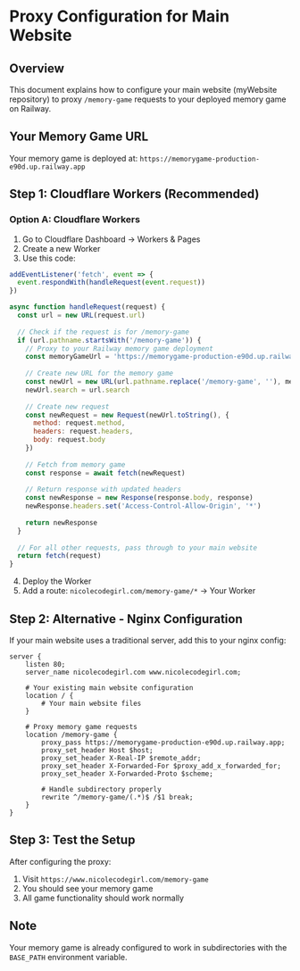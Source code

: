 # Proxy Configuration for Main Website

## Overview
This document explains how to configure your main website (myWebsite repository) to proxy `/memory-game` requests to your deployed memory game on Railway.

## Your Memory Game URL
Your memory game is deployed at: `https://memorygame-production-e90d.up.railway.app`

## Step 1: Cloudflare Workers (Recommended)

### Option A: Cloudflare Workers
1. Go to Cloudflare Dashboard → Workers & Pages
2. Create a new Worker
3. Use this code:

```javascript
addEventListener('fetch', event => {
  event.respondWith(handleRequest(event.request))
})

async function handleRequest(request) {
  const url = new URL(request.url)
  
  // Check if the request is for /memory-game
  if (url.pathname.startsWith('/memory-game')) {
    // Proxy to your Railway memory game deployment
    const memoryGameUrl = 'https://memorygame-production-e90d.up.railway.app'
    
    // Create new URL for the memory game
    const newUrl = new URL(url.pathname.replace('/memory-game', ''), memoryGameUrl)
    newUrl.search = url.search
    
    // Create new request
    const newRequest = new Request(newUrl.toString(), {
      method: request.method,
      headers: request.headers,
      body: request.body
    })
    
    // Fetch from memory game
    const response = await fetch(newRequest)
    
    // Return response with updated headers
    const newResponse = new Response(response.body, response)
    newResponse.headers.set('Access-Control-Allow-Origin', '*')
    
    return newResponse
  }
  
  // For all other requests, pass through to your main website
  return fetch(request)
}
```

4. Deploy the Worker
5. Add a route: `nicolecodegirl.com/memory-game/*` → Your Worker

## Step 2: Alternative - Nginx Configuration

If your main website uses a traditional server, add this to your nginx config:

```nginx
server {
    listen 80;
    server_name nicolecodegirl.com www.nicolecodegirl.com;
    
    # Your existing main website configuration
    location / {
        # Your main website files
    }
    
    # Proxy memory game requests
    location /memory-game {
        proxy_pass https://memorygame-production-e90d.up.railway.app;
        proxy_set_header Host $host;
        proxy_set_header X-Real-IP $remote_addr;
        proxy_set_header X-Forwarded-For $proxy_add_x_forwarded_for;
        proxy_set_header X-Forwarded-Proto $scheme;
        
        # Handle subdirectory properly
        rewrite ^/memory-game/(.*)$ /$1 break;
    }
}
```

## Step 3: Test the Setup

After configuring the proxy:
1. Visit `https://www.nicolecodegirl.com/memory-game`
2. You should see your memory game
3. All game functionality should work normally

## Note
Your memory game is already configured to work in subdirectories with the `BASE_PATH` environment variable. 
